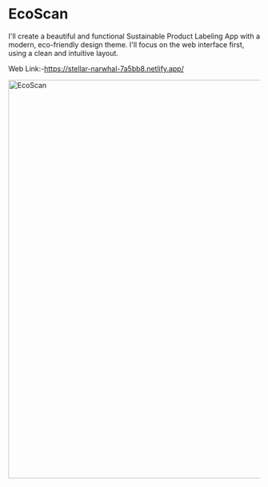 # EcoScan
I'll create a beautiful and functional Sustainable Product Labeling App with a modern, eco-friendly design theme. I'll focus on the web interface first, using a clean and intuitive layout.


Web Link:-https://stellar-narwhal-7a5bb8.netlify.app/

<img width="796" alt="EcoScan" src="https://github.com/user-attachments/assets/4810c2f0-6edb-4ce5-8199-045116a83fc9">
